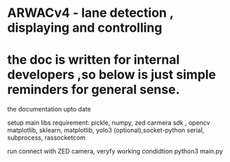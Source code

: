 # ARWACv4 - lane detection , displaying and controlling
# the doc is written for internal developers ,so below is just simple reminders for general sense.
the documentation upto date


setup
main libs requirement: pickle, numpy, zed carmera sdk , opencv 
matplotlib, sklearn, matplotlib, yolo3 (optional),socket-python
serial, subprocess, rassocketcom 

run 
connect with ZED camera, veryfy working condidtion 
python3 main.py 

